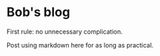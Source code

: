 # Bob's blog

First rule: no unnecessary complication.

Post using markdown here for as long as practical.
